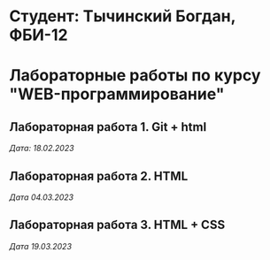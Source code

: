 # Студент: Тычинский Богдан, ФБИ-12

# Лабораторные работы по курсу "WEB-программирование"

## Лабораторная работа 1. Git + html

*Дата: 18.02.2023*

## Лабораторная работа 2. HTML

*Дата 04.03.2023*


## Лабораторная работа 3. HTML + CSS

*Дата 19.03.2023*

